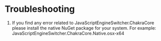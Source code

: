 # Troubleshooting

1. If you find any error related to JavaScriptEngineSwitcher.ChakraCore please install the native NuGet package for your system. For example: JavaScriptEngineSwitcher.ChakraCore.Native.osx-x64 
